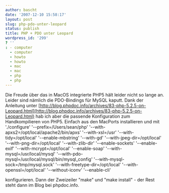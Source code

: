 ```yaml
---
author: bascht
date: '2007-12-10 15:58:17'
layout: post
slug: php-pdo-unter-leopard
status: publish
title: PHP + PDO unter Leopard
wordpress_id: '299'
? ''
: - computer
  - computer
  - howto
  - howto
  - mac
  - mac
  - php
  - php
---
```


Die Freude über das in MacOS integrierte PHP5 hält leider nicht so
lange an. Leider sind nämlich die PDO-Bindings für MySQL kaputt.
Dank der Anleitung unter
[http://blog.phpdoc.info/archives/83-php-5.2.5-on-Leopard.html](http://blog.phpdoc.info/archives/83-php-5.2.5-on-Leopard.html)
hab ich aber die passende Konfiguration zum Handkompilieren von
PHP5. Einfach aus den MacPorts installieren und mit
    './configure'
    '--prefix=/Users/sean/php'
    '--with-apxs2=/opt/local/apache2/bin/apxs'
    '--with-xsl=/usr'
    '--with-tidy=/opt/local'
    '--enable-mbstring'
    '--with-gd'
    '--with-jpeg-dir=/opt/local'
    '--with-png-dir=/opt/local'
    '--with-zlib-dir'
    '--enable-sockets'
    '--enable-exif'
    '--with-mcrypt=/opt/local'
    '--enable-soap'
    '--with-mysql=/usr/local/mysql'
    '--with-pdo-mysql=/usr/local/mysql/bin/mysql_config'
    '--with-mysql-sock=/tmp/mysql.sock'
    '--with-freetype-dir=/opt/local'
    '--with-openssl=/opt/local'
    '--without-iconv'
    '--enable-cli'

konfigurieren. Dann der Zweizeiler "make" und "make install" - der
Rest steht dann im Blog bei phpdoc.info.


